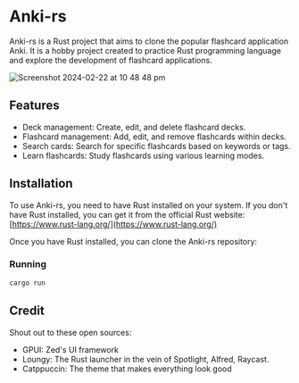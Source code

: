 # Anki-rs

Anki-rs is a Rust project that aims to clone the popular flashcard application Anki. It is a hobby project created to practice Rust programming language and explore the development of flashcard applications.

![Screenshot 2024-02-22 at 10 48 48 pm](https://github.com/nvh0412/anki-rs/assets/1973623/d74a90cd-d8e4-42ce-833d-ed51c373d42e)

## Features

- Deck management: Create, edit, and delete flashcard decks.
- Flashcard management: Add, edit, and remove flashcards within decks.
- Search cards: Search for specific flashcards based on keywords or tags.
- Learn flashcards: Study flashcards using various learning modes.

## Installation

To use Anki-rs, you need to have Rust installed on your system. If you don't have Rust installed, you can get it from the official Rust website: [https://www.rust-lang.org/](https://www.rust-lang.org/)

Once you have Rust installed, you can clone the Anki-rs repository:

### Running

```bash
cargo run
```

## Credit

Shout out to these open sources:

- GPUI: Zed's UI framework
- Loungy: The Rust launcher in the vein of Spotlight, Alfred, Raycast.
- Catppuccin: The theme that makes everything look good
